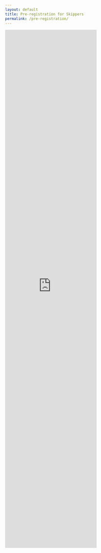 ```yaml
---
layout: default
title: Pre-registration for Skippers
permalink: /pre-registration/
---
```


<div><iframe src="https://docs.google.com/forms/d/1ea0ZVtIxZi7fKwcqqMqZGk0A0YhkC_VnQBqZAjQ0tRw/viewform?embedded=true&hl=en" class="pre-registration" height="1700" frameborder="0" marginheight="0" marginwidth="0">Loading...</iframe></div>
